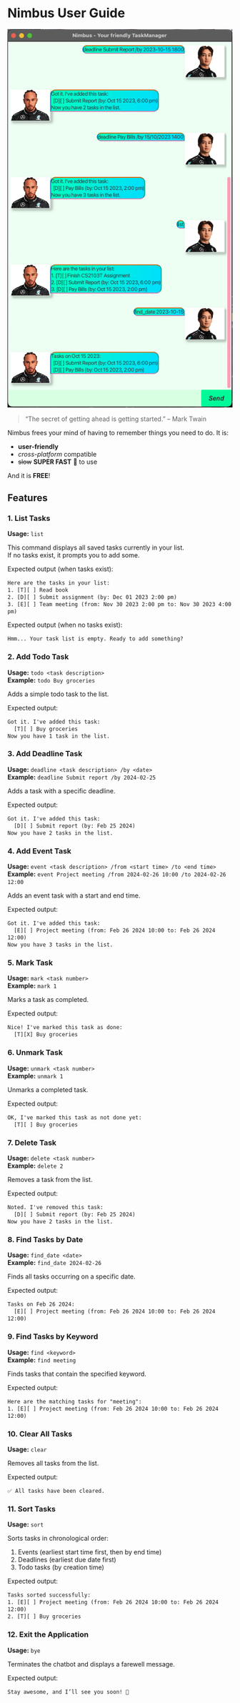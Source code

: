 # Nimbus User Guide

![Product Screenshot](UI.png)

> “The secret of getting ahead is getting started.” – Mark Twain

Nimbus frees your mind of having to remember things you need to do. It is:
- **user-friendly**
- *cross-platform* compatible
- ~~slow~~ **SUPER FAST** 🚀 to use

And it is **FREE**!

## Features

### 1. List Tasks

**Usage:** `list`

This command displays all saved tasks currently in your list.  
If no tasks exist, it prompts you to add some.

Expected output (when tasks exist):
```
Here are the tasks in your list:
1. [T][ ] Read book
2. [D][ ] Submit assignment (by: Dec 01 2023 2:00 pm)
3. [E][ ] Team meeting (from: Nov 30 2023 2:00 pm to: Nov 30 2023 4:00 pm)
```
Expected output (when no tasks exist):
```
Hmm... Your task list is empty. Ready to add something?
```

### 2. Add Todo Task

**Usage:** `todo <task description>`  
**Example:** `todo Buy groceries`

Adds a simple todo task to the list.

Expected output:
```
Got it. I've added this task:
  [T][ ] Buy groceries
Now you have 1 task in the list.
```

### 3. Add Deadline Task

**Usage:** `deadline <task description> /by <date>`  
**Example:** `deadline Submit report /by 2024-02-25`

Adds a task with a specific deadline.

Expected output:
```
Got it. I've added this task:
  [D][ ] Submit report (by: Feb 25 2024)
Now you have 2 tasks in the list.
```

### 4. Add Event Task

**Usage:** `event <task description> /from <start time> /to <end time>`  
**Example:** `event Project meeting /from 2024-02-26 10:00 /to 2024-02-26 12:00`

Adds an event task with a start and end time.

Expected output:
```
Got it. I've added this task:
  [E][ ] Project meeting (from: Feb 26 2024 10:00 to: Feb 26 2024 12:00)
Now you have 3 tasks in the list.
```

### 5. Mark Task

**Usage:** `mark <task number>`  
**Example:** `mark 1`

Marks a task as completed.

Expected output:
```
Nice! I've marked this task as done:
  [T][X] Buy groceries
```

### 6. Unmark Task

**Usage:** `unmark <task number>`  
**Example:** `unmark 1`

Unmarks a completed task.

Expected output:
```
OK, I've marked this task as not done yet:
  [T][ ] Buy groceries
```

### 7. Delete Task

**Usage:** `delete <task number>`  
**Example:** `delete 2`

Removes a task from the list.

Expected output:
```
Noted. I've removed this task:
  [D][ ] Submit report (by: Feb 25 2024)
Now you have 2 tasks in the list.
```

### 8. Find Tasks by Date

**Usage:** `find_date <date>`  
**Example:** `find_date 2024-02-26`

Finds all tasks occurring on a specific date.

Expected output:
```
Tasks on Feb 26 2024:
  [E][ ] Project meeting (from: Feb 26 2024 10:00 to: Feb 26 2024 12:00)
```

### 9. Find Tasks by Keyword

**Usage:** `find <keyword>`  
**Example:** `find meeting`

Finds tasks that contain the specified keyword.

Expected output:
```
Here are the matching tasks for "meeting":
1. [E][ ] Project meeting (from: Feb 26 2024 10:00 to: Feb 26 2024 12:00)
```

### 10. Clear All Tasks

**Usage:** `clear`

Removes all tasks from the list.

Expected output:
```
✅ All tasks have been cleared.
```

### 11. Sort Tasks

**Usage:** `sort`

Sorts tasks in chronological order:
1. Events (earliest start time first, then by end time)
2. Deadlines (earliest due date first)
3. Todo tasks (by creation time)

Expected output:
```
Tasks sorted successfully:
1. [E][ ] Project meeting (from: Feb 26 2024 10:00 to: Feb 26 2024 12:00)
2. [T][ ] Buy groceries
```

### 12. Exit the Application

**Usage:** `bye`

Terminates the chatbot and displays a farewell message.

Expected output:
```
Stay awesome, and I’ll see you soon! 👋
```
